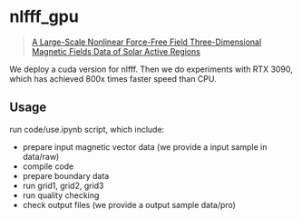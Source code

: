 # nlfff_gpu

> [A Large-Scale Nonlinear Force-Free Field Three-Dimensional Magnetic Fields Data of Solar Active Regions](https://nlfff.dataset.deepsolar.space)

We deploy a cuda version for nlfff. Then we do experiments with RTX 3090, which has achieved 800x times faster speed than CPU.

## Usage
run code/use.ipynb script, which include:
- prepare input magnetic vector data (we provide a input sample in data/raw)
- compile code
- prepare boundary data
- run grid1, grid2, grid3
- run quality checking
- check output files (we provide a output sample data/pro)

